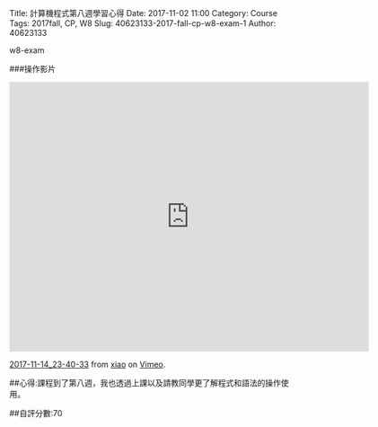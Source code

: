 Title: 計算機程式第八週學習心得
Date: 2017-11-02 11:00
Category: Course
Tags: 2017fall, CP, W8
Slug: 40623133-2017-fall-cp-w8-exam-1
Author: 40623133

w8-exam

<!-- PELICAN_END_SUMMARY -->

###操作影片

<iframe src="https://player.vimeo.com/video/242767370" width="640" height="480" frameborder="0" webkitallowfullscreen mozallowfullscreen allowfullscreen></iframe>
<p><a href="https://vimeo.com/242767370">2017-11-14_23-40-33</a> from <a href="https://vimeo.com/user73611736">xiao</a> on <a href="https://vimeo.com">Vimeo</a>.</p>

##心得:課程到了第八週，我也透過上課以及請教同學更了解程式和語法的操作使用。

##自評分數:70

